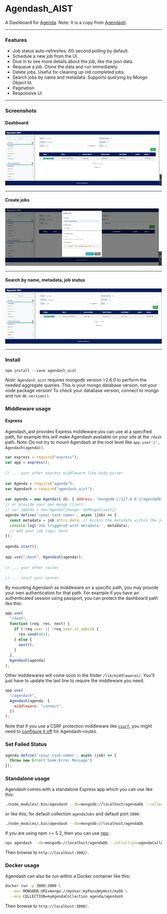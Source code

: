 # Agendash_AIST

A Dashboard for [Agenda](https://github.com/agenda/agenda). Note: It is a copy from [Agendash](https://www.npmjs.com/package/agendash).

---

### Features

- Job status auto-refreshes: 60-second polling by default.
- Schedule a new job from the UI.
- Dive in to see more details about the job, like the json data.
- Requeue a job. Clone the data and run immediately.
- Delete jobs. Useful for cleaning up old completed jobs.
- Search jobs by name and metadata. Supports querying by Mongo Object Id.
- Pagination
- Responsive UI

---

### Screenshots

#### Dashboard

![Auto-refresh list of jobs](dashboard.png)

---

#### Create jobs

![See job details, requeue or delete jobs](create.png)

---

#### Search by name, metadata, job status

![Search for a job by name or metadata ](searching.png)

---

### Install

```
npm install --save agendash_aist
```

_Note_: `Agendash_aist` requires mongodb version >2.6.0 to perform the needed aggregate queries. This is your mongo database version, not your node package version! To check your database version, connect to mongo and run `db.version()`.

### Middleware usage

#### Express

Agendash_aist provides Express middleware you can use at a specified path, for example this will
make Agendash available on your site at the `/dash` path. Note: Do not try to mount Agendash
at the root level like `app.use('/', Agendash(agenda))`.

```js
var express = require("express");
var app = express();

// ... your other express middleware like body-parser

var Agenda = require("agenda");
var Agendash = require("agendash_aist");

var agenda = new Agenda({ db: { address: "mongodb://127.0.0.1/agendaDb" } });
// or provide your own mongo client:
// var agenda = new Agenda({mongo: myMongoClient})
agenda.define('<your-task-name>', async (job) => {
  const metadata = job.attrs.data; // Access the metadata within the job function
  console.log('Job triggered with metadata:', metadata);
  // Add your job logic here
});

agenda.start();

app.use("/dash", Agendash(agenda));

// ... your other routes

// ... start your server
```

By mounting Agendash as middleware on a specific path, you may provide your
own authentication for that path. For example if you have an authenticated
session using passport, you can protect the dashboard path like this:

```js
app.use(
  "/dash",
  function (req, res, next) {
    if (!req.user || !req.user.is_admin) {
      res.send(401);
    } else {
      next();
    }
  },
  Agendash(agenda)
);
```

Other middlewares will come soon in the folder `/lib/middlewares/`.
You'll just have to update the last line to require the middleware you need:

```js
app.use(
  "/agendash",
  Agendash(agenda, {
    middleware: "connect",
  })
);
```

Note that if you use a CSRF protection middleware like [`csurf`](https://www.npmjs.com/package/csurf), you might need to [configure it off](https://github.com/agenda/agendash/issues/23#issuecomment-270917949) for Agendash-routes.

### Set Failed Status

```js
agenda.define('<your-task-name>', async (job) => {
  throw new Error('Some Error Message')
});
```

### Standalone usage

Agendash comes with a standalone Express app which you can use like this:

```bash
./node_modules/.bin/agendash --db=mongodb://localhost/agendaDb --collection=agendaCollection --port=3002
```

or like this, for default collection `agendaJobs` and default port `3000`:

```bash
./node_modules/.bin/agendash --db=mongodb://localhost/agendaDb
```

If you are using npm >= 5.2, then you can use [npx](https://medium.com/@maybekatz/introducing-npx-an-npm-package-runner-55f7d4bd282b):

```bash
npx agendash --db=mongodb://localhost/agendaDb --collection=agendaCollection --port=3002
```

Then browse to `http://localhost:3002/`.

### Docker usage

Agendash can also be run within a Docker container like this:

```bash
docker run -p 3000:3000 \
  --env MONGODB_URI=mongo://myUser:myPass@myHost/myDb \
  --env COLLECTION=myAgendaCollection agenda/agendash
```

Then browse to `http://localhost:3000/`.
